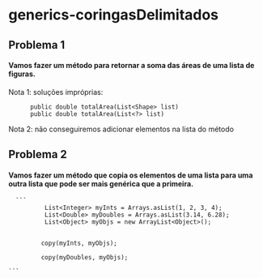 # generics-coringasDelimitados

## **Problema 1**

#### Vamos fazer um método para retornar a soma das áreas de uma lista de figuras.

Nota 1: soluções impróprias:<br/> 
```
      public double totalArea(List<Shape> list)
      public double totalArea(List<?> list) 
```
        
Nota 2: não conseguiremos adicionar elementos na lista do método

## **Problema 2**

#### Vamos fazer um método que copia os elementos de uma lista para uma outra lista que pode ser mais genérica que a primeira.

      ```
              List<Integer> myInts = Arrays.asList(1, 2, 3, 4);
              List<Double> myDoubles = Arrays.asList(3.14, 6.28);
              List<Object> myObjs = new ArrayList<Object>();
             
             
             copy(myInts, myObjs);
             
             copy(myDoubles, myObjs);
              
    ```





